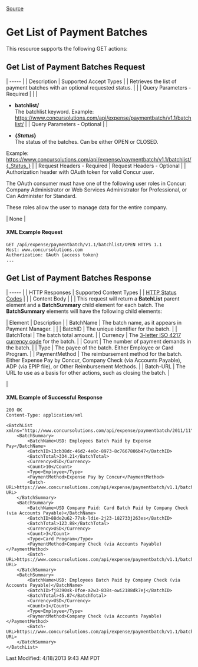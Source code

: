 [Source](https://developer.concur.com/payment-batch-file/payment-batch-resource/get-list-payment-batches "Permalink to Get List of Payment Batches")

# Get List of Payment Batches

This resource supports the following GET actions:

##  Get List of Payment Batches Request

| ----- |
|  Description |  Supported Accept Types |
|  Retrieves the list of payment batches with an optional requested status. |   |
|  Query Parameters - Required |   |
|

* **batchlist/**  
The batchlist keyword.
Example:  
https://www.concursolutions.com/api/expense/paymentbatch/v1.1/batchlist/ |
|  Query Parameters - Optional |
|

* **{_Status_}**  
The status of the batches. Can be either OPEN or CLOSED.
  
Example:  
https://www.concursolutions.com/api/expense/paymentbatch/v1.1/batchlist/{_Status_} |
|  Request Headers - Required |  Request Headers - Optional |
|  Authorization header with OAuth token for valid Concur user.

The OAuth consumer must have one of the following user roles in Concur: Company Administrator or Web Services Administrator for Professional, or Can Administer for Standard.

These roles allow the user to manage data for the entire company.

 |  None |

####  XML Example Request

    GET /api/expense/paymentbatch/v1.1/batchlist/OPEN HTTPS 1.1
    Host: www.concursolutions.com
    Authorization: OAuth {access token}
    ...

##  Get List of Payment Batches Response

| ----- |
|  HTTP Responses |  Supported Content Types |
|  [HTTP Status Codes][1] |   |
|  Content Body |   |
|  This request will return a **BatchList** parent element and a **BatchSummary** child element for each batch. The **BatchSummary** elements will have the following child elements:  

|  Element |  Description |
|  BatchName |  The batch name, as it appears in Payment Manager. |   |
|  BatchID |  The unique identifier for the batch. |
|  BatchTotal |  The batch total amount. |
|  Currency |  The [3-letter ISO 4217 currency code][2] for the batch. |
|  Count |  The number of payment demands in the batch. |
|  Type |  The payee of the batch. Either Employee or Card Program. |
|  PaymentMethod |  The reimbursement method for the batch. Either Expense Pay by Concur, Company Check (via Accounts Payable), ADP (via EPIP file), or Other Reimbursement Methods. |
|  Batch-URL |  The URL to use as a basis for other actions, such as closing the batch. |

 |

####  XML Example of Successful Response

    200 OK
    Content-Type: application/xml

    <BatchList xmlns="http://www.concursolutions.com/api/expense/paymentbatch/2011/11">
        <BatchSummary>
            <BatchName>USD: Employees Batch Paid by Expense Pay</BatchName>
            <BatchID>13cb38dc-46d2-4e0c-8973-8c7667806b47</BatchID>
            <BatchTotal>334.21</BatchTotal>
            <Currency>USD</Currency>
            <Count>10</Count>
            <Type>Employee</Type>
            <PaymentMethod>Expense Pay by Concur</PaymentMethod>
            <Batch-URL>https://www.concursolutions.com/api/expense/paymentbatch/v1.1/batch/12345678901234567890</Batch-URL>
        </BatchSummary>
        <BatchSummary>
            <BatchName>USD Company Paid: Card Batch Paid by Company Check (via Accounts Payable)</BatchName>
            <BatchID>88de2u62-77sk-ldie-2j23-182733j263es</BatchID>
            <BatchTotal>123.88</BatchTotal>
            <Currency>USD</Currency>
            <Count>3</Count>
            <Type>Card Program</Type>
            <PaymentMethod>Company Check (via Accounts Payable)</PaymentMethod>
            <Batch-URL>https://www.concursolutions.com/api/expense/paymentbatch/v1.1/batch/7786363756383463637</Batch-URL>
        </BatchSummary>
        <BatchSummary>
            <BatchName>USD: Employees Batch Paid by Company Check (via Accounts Payable)</BatchName>
            <BatchID>fj8390sk-0foe-a2w3-838s-owi2188dk7ej</BatchID>
            <BatchTotal>45.87</BatchTotal>
            <Currency>USD</Currency>
            <Count>1</Count>
            <Type>Employee</Type>
            <PaymentMethod>Company Check (via Accounts Payable)</PaymentMethod>
            <Batch-URL>https://www.concursolutions.com/api/expense/paymentbatch/v1.1/batch/8873837365536353637</Batch-URL>
        </BatchSummary>
    </BatchList>

  
Last Modified: 4/18/2013 9:43 AM PDT

[1]: https://developer.concur.com/node/205
[2]: http://en.wikipedia.org/wiki/ISO_4217

